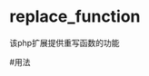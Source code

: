 # replace_function
该php扩展提供重写函数的功能

#用法
<?php
function new_implode($seq, $list) {

    //....

    //hook
    
    return replace_implode($seq, $list);
}

//调用replace_function后。扩展将自动注册一个以'replace_'+ 原来函数名的函数。即以下自动注册'replace_implode'这个函数来提供被替换函数的功能。


replace_function('implode', 'new_implode');

?>


